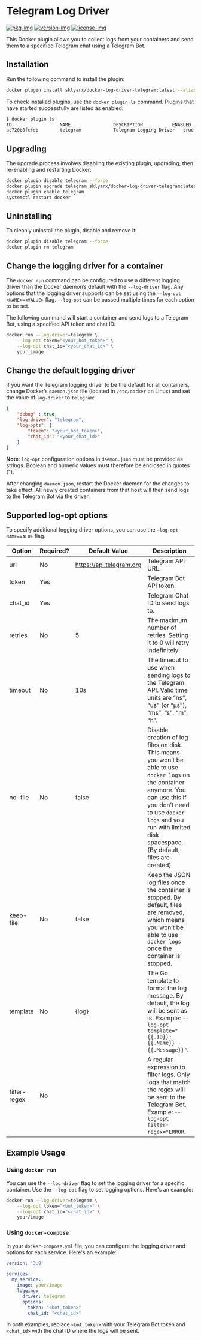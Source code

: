 # Telegram Log Driver

[![pkg-img]][pkg-url]
[![version-img]][version-url]
[![license-img]][license-url]

This Docker plugin allows you to collect logs from your containers and send them to a specified Telegram chat using a Telegram Bot.

## Installation

Run the following command to install the plugin:

```bash
docker plugin install sklyarx/docker-log-driver-telegram:latest --alias telegram --grant-all-permissions
```

To check installed plugins, use the `docker plugin ls` command. Plugins that have started successfully are listed as enabled:

```bash
$ docker plugin ls
ID                  NAME                DESCRIPTION           ENABLED
ac720b8fcfdb        telegram            Telegram Logging Driver   true
```

## Upgrading

The upgrade process involves disabling the existing plugin, upgrading, then re-enabling and restarting Docker:

```bash
docker plugin disable telegram --force
docker plugin upgrade telegram sklyarx/docker-log-driver-telegram:latest --grant-all-permissions
docker plugin enable telegram
systemctl restart docker
```

## Uninstalling

To cleanly uninstall the plugin, disable and remove it:

```bash
docker plugin disable telegram --force
docker plugin rm telegram
```

## Change the logging driver for a container

The `docker run` command can be configured to use a different logging driver than the Docker daemon’s default with the `--log-driver` flag. Any options that the logging driver supports can be set using the `--log-opt <NAME>=<VALUE>` flag. `--log-opt` can be passed multiple times for each option to be set.

The following command will start a container and send logs to a Telegram Bot, using a specified API token and chat ID:

```bash
docker run --log-driver=telegram \
    --log-opt token="<your_bot_token>" \
    --log-opt chat_id="<your_chat_id>" \
    your_image
```

## Change the default logging driver

If you want the Telegram logging driver to be the default for all containers, change Docker’s `daemon.json` file (located in `/etc/docker` on Linux) and set the value of `log-driver` to `telegram`:

```json
{
    "debug" : true,
    "log-driver": "telegram",
    "log-opts": {
        "token": "<your_bot_token>",
        "chat_id": "<your_chat_id>"
    }
}
```

**Note**: `log-opt` configuration options in `daemon.json` must be provided as strings. Boolean and numeric values must therefore be enclosed in quotes (").

After changing `daemon.json`, restart the Docker daemon for the changes to take effect. All newly created containers from that host will then send logs to the Telegram Bot via the driver.

## Supported log-opt options

To specify additional logging driver options, you can use the `–log-opt NAME=VALUE` flag.

| Option       | Required? | Default Value            | Description                                                                                                                                                                                                                                          |
|--------------|-----------|--------------------------|------------------------------------------------------------------------------------------------------------------------------------------------------------------------------------------------------------------------------------------------------|
| url          | No        | https://api.telegram.org | Telegram API URL.                                                                                                                                                                                                                                    |
| token        | Yes       |                          | Telegram Bot API token.                                                                                                                                                                                                                              |
| chat_id      | Yes       |                          | Telegram Chat ID to send logs to.                                                                                                                                                                                                                    |
| retries      | No        | 5                        | The maximum number of retries. Setting it to 0 will retry indefinitely.                                                                                                                                                                              |
| timeout      | No        | 10s                      | The timeout to use when sending logs to the Telegram API. Valid time units are “ns”, “us” (or “µs”), “ms”, “s”, “m”, “h”.                                                                                                                            |
| no-file      | No        | false                    | Disable creation of log files on disk. This means you won’t be able to use `docker logs` on the container anymore. You can use this if you don’t need to use `docker logs` and you run with limited disk spacespace. (By default, files are created) |
| keep-file    | No        | false                    | Keep the JSON log files once the container is stopped. By default, files are removed, which means you won’t be able to use `docker logs` once the container is stopped.                                                                              |
| template     | No        | {log}                    | The Go template to format the log message. By default, the log will be sent as is. Example: `--log-opt template="{{.ID}}: {{.Name}} - {{.Message}}"`.                                                                                                |
| filter-regex | No        |                          | A regular expression to filter logs. Only logs that match the regex will be sent to the Telegram Bot. Example: `--log-opt filter-regex="ERROR`.                                                                                                      |WARN"`.

## Example Usage

### Using `docker run`

You can use the `--log-driver` flag to set the logging driver for a specific container. Use the `--log-opt` flag to set logging options. Here's an example:

```bash
docker run --log-driver=telegram \
    --log-opt token="<bot_token>" \
    --log-opt chat_id="<chat_id>" \
    your/image
```

### Using `docker-compose`

In your `docker-compose.yml` file, you can configure the logging driver and options for each service. Here's an example:

```yaml
version: '3.8'

services:
  my_service:
    image: your/image
    logging:
      driver: telegram
      options:
        token: "<bot_token>"
        chat_id: "<chat_id>"
```

In both examples, replace `<bot_token>` with your Telegram Bot token and `<chat_id>` with the chat ID where the logs will be sent.


[pkg-img]: https://pkg.go.dev/badge/sklyar/docker-log-driver-telegram
[pkg-url]: https://pkg.go.dev/github.com/sklyar/docker-log-driver-telegram
[version-img]: https://img.shields.io/github/v/release/sklyar/docker-log-driver-telegram
[version-url]: https://github.com/sklyar/docker-log-driver-telegram/releases
[license-img]: https://img.shields.io/github/license/sklyar/docker-log-driver-telegram
[license-url]: https://raw.githubusercontent.com/sklyar/docker-log-driver-telegram/master/LICENSE
